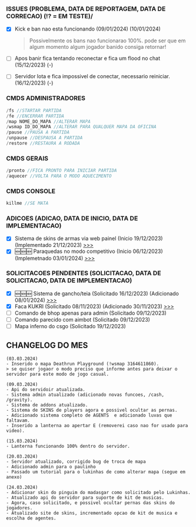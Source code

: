 ### ISSUES (PROBLEMA, DATA DE REPORTAGEM, DATA DE CORRECAO) (⁉️ = EM TESTE)/
- [X] Kick e ban nao esta funcionando (09/01/2024) (10/01/2024)
  > Possivelmente os bans nao funcionarao 100%. pode ser que em algum momento algum jogador banido consiga retornar!
- [ ] Apos banir fica tentando reconectar e fica um flood no chat (15/12/2023) (-)
- [ ] Servidor lota e fica impossivel de conectar, necessario reiniciar. (16/12/2023) (-)


### CMDS ADMINISTRADORES
```c
/fs //STARTAR PARTIDA
/fe //ENCERRAR PARTIDA
/map NOME_DO_MAPA //ALTERAR MAPA
/wsmap ID_DO_MAPA //ALTERAR PARA QUALQUER MAPA DA OFICINA
/pause //PAUSA A PARTIDA
/unpause //DESPAUSA A PARTIDA
/restore //RESTAURA A RODADA
```

### CMDS GERAIS
```c
/pronto //FICA PRONTO PARA INICIAR PARTIDA
/aquecer //VOLTA PARA O MODO AQUECIMENTO
```

### CMDS CONSOLE
```c
killme //SE MATA
```

### ADICOES (ADICAO, DATA DE INICIO, DATA DE IMPLEMENTACAO)
- [X] Sistema de skins de armas via web painel (Inicio 19/12/2023) (Implementado 21/12/2023) [>>>](https://github.com/kubrv/1337-servidor/tree/main/instrucoes/skins_webpanel) 
- [X] 🆕🆕🆕 Paraquedas no modo competitivo (Inicio 06/12/2023) (Implemetnado 03/01/2024) [>>>](https://github.com/kubrv/1337-servidor/tree/main/instrucoes/paraquedas)

### SOLICITACOES PENDENTES (SOLICITACAO, DATA DE SOLICITACAO, DATA DE IMPLEMENTACAO)
- [X] 🆕🆕🆕 Sistema de gancho/teia (Solicitado 16/12/2023) (Adicionado 08/01/2024) [>>>](https://github.com/kubrv/1337-servidor/tree/main/instrucoes/gancho) 
- [X] Faca KUKRI (Solicitado 08/11/2023) (Adicionado 30/11/2023) [>>>](https://github.com/kubrv/1337-servidor/tree/main/instrucoes/kukri) 
- [ ] Comando de bhop apenas para admin (Solicitado 09/12/2023) 
- [ ] Comando parecido com aimbot (Solicitado 09/12/2023) 
- [ ] Mapa inferno do csgo (Solicitado 19/12/2023)

## CHANGELOG DO MES
```
(03.03.2024)
- Inserido o mapa Deathrun Playground (!wsmap 3164611860).
> se quiser jogaor o modo preciso que informe antes para deixar o servidor para este modo de jogo casual.

(09.03.2024)
- Api do servidoir atualizada.
- Sistema admin atualizado (adicionado novas funcoes, /cash, /gravity).
- Sistema de addons atualizado.
- Sistema de SKINS de players agora e possivel ocultar as pernas.
- Adicionado sistema completo de AGENTS  e adicionado luvas que faltavam.
- Inserido a lanterna ao apertar E (removerei caso nao for usado para video).

(15.03.2024)
- Lanterna funcionando 100% dentro do servidor.

(20.03.2024)
- Servidor atualizado, corrigido bug de troca de mapa
- Adicionado admin para o paulinho
- Passado um tutorial para o lukinhas de como alterar mapa (segue em anexo)

(24.03.2024)
- Adicionar skin do pinguim do madasgar como solicitado pelo Lukinhas.
- Atualizado api do servidor para suporte de kit de musicas.
- Agora, caso solicitado, e possivel ocultar pernas das skins do jogadores.
- Atualizado site de skins, incrementado opcao de kit de musica e escolha de agentes.
```